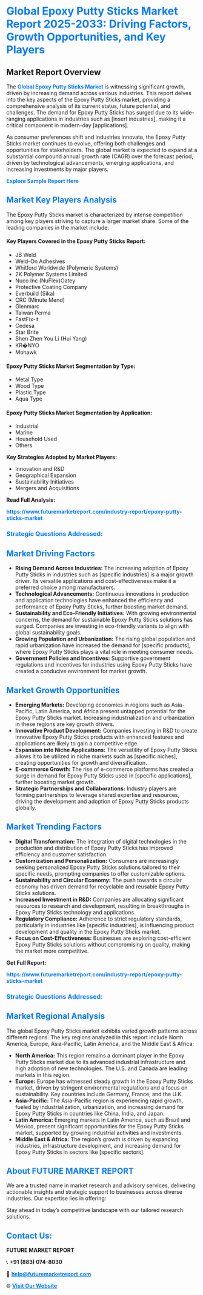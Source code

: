 <h1 style="color: #007BFF;">Global Epoxy Putty Sticks Market Report 2025-2033: Driving Factors, Growth Opportunities, and Key Players</h1>

<section id="overview">
<h2>Market Report Overview</h2>
<p>The <a href="https://www.futuremarketreport.com/industry-report/epoxy-putty-sticks-market" style="color: #007BFF; text-decoration: none;"><strong>Global Epoxy Putty Sticks Market</strong></a> is witnessing significant growth, driven by increasing demand across various industries. This report delves into the key aspects of the Epoxy Putty Sticks market, providing a comprehensive analysis of its current status, future potential, and challenges. The demand for Epoxy Putty Sticks has surged due to its wide-ranging applications in industries such as [insert industries], making it a critical component in modern-day [applications].</p>
<p>As consumer preferences shift and industries innovate, the Epoxy Putty Sticks market continues to evolve, offering both challenges and opportunities for stakeholders. The global market is expected to expand at a substantial compound annual growth rate (CAGR) over the forecast period, driven by technological advancements, emerging applications, and increasing investments by major players.</p>
</section>

<section id="overview">
<p><a href="https://www.futuremarketreport.com/request-sample/reportId=28341" style="color: #007BFF; text-decoration: none;"><strong>Explore Sample Report Here</strong></a></p>
</section>

<section id="key-players">
<h2 style="color: #007BFF;">Market Key Players Analysis</h2>
<p>The Epoxy Putty Sticks market is characterized by intense competition among key players striving to capture a larger market share. Some of the leading companies in the market include:</p>
<h4>Key Players Covered in the Epoxy Putty Sticks Report:</h4>
<ul><li>JB Weld</li><li>Weld-On Adhesives</li><li>Whitford Worldwide (Polymeric Systems)</li><li>2K Polymer Systems Limited</li><li>Nuco Inc (NuFlex)Oatey</li><li>Protective Coating Company</li><li>Everbuild (Sika)</li><li>CRC (Minute Mend)</li><li>Glenmarc</li><li>Taiwan Perma</li><li>FastFix-it</li><li>Cedesa</li><li>Star Brite</li><li>Shen Zhen You Li (Hui Yang)</li><li>KR�NYO</li><li>Mohawk</li></ul>
<h4>Epoxy Putty Sticks Market Segmentation by Type:</h4>
<ul><li>Metal Type</li><li>Wood Type</li><li>Plastic Type</li><li>Aqua Type</li></ul>

<h4>Epoxy Putty Sticks Market Segmentation by Application:</h4>
<ul><li>Industrial</li><li>Marine</li><li>Household Used</li><li>Others</li></ul>
<p><strong>Key Strategies Adopted by Market Players:</strong></p>
<ul>
<li>Innovation and R&D</li>
<li>Geographical Expansion</li>
<li>Sustainability Initiatives</li>
<li>Mergers and Acquisitions</li>
</ul>
</section>

<section>
<p><strong>Read Full Analysis: </strong></p><a href="https://www.futuremarketreport.com/industry-report/epoxy-putty-sticks-market" style="color: #007BFF; text-decoration: none;"><strong>https://www.futuremarketreport.com/industry-report/epoxy-putty-sticks-market</strong></a>
<h3 style="color: #007BFF;">Strategic Questions Addressed:</h3>
</section>

<section id="driving-factors">
<h2 style="color: #007BFF;">Market Driving Factors</h2>
<ul>
<li><strong>Rising Demand Across Industries:</strong> The increasing adoption of Epoxy Putty Sticks in industries such as [specific industries] is a major growth driver. Its versatile applications and cost-effectiveness make it a preferred choice among manufacturers.</li>
<li><strong>Technological Advancements:</strong> Continuous innovations in production and application technologies have enhanced the efficiency and performance of Epoxy Putty Sticks, further boosting market demand.</li>
<li><strong>Sustainability and Eco-Friendly Initiatives:</strong> With growing environmental concerns, the demand for sustainable Epoxy Putty Sticks solutions has surged. Companies are investing in eco-friendly variants to align with global sustainability goals.</li>
<li><strong>Growing Population and Urbanization:</strong> The rising global population and rapid urbanization have increased the demand for [specific products], where Epoxy Putty Sticks plays a vital role in meeting consumer needs.</li>
<li><strong>Government Policies and Incentives:</strong> Supportive government regulations and incentives for industries using Epoxy Putty Sticks have created a conducive environment for market growth.</li>
</ul>
</section>

<section id="growth-opportunities">
<h2 style="color: #007BFF;">Market Growth Opportunities</h2>
<ul>
<li><strong>Emerging Markets:</strong> Developing economies in regions such as Asia-Pacific, Latin America, and Africa present untapped potential for the Epoxy Putty Sticks market. Increasing industrialization and urbanization in these regions are key growth drivers.</li>
<li><strong>Innovative Product Development:</strong> Companies investing in R&D to create innovative Epoxy Putty Sticks products with enhanced features and applications are likely to gain a competitive edge.</li>
<li><strong>Expansion into Niche Applications:</strong> The versatility of Epoxy Putty Sticks allows it to be utilized in niche markets such as [specific niches], creating opportunities for growth and diversification.</li>
<li><strong>E-commerce Growth:</strong> The rise of e-commerce platforms has created a surge in demand for Epoxy Putty Sticks used in [specific applications], further boosting market growth.</li>
<li><strong>Strategic Partnerships and Collaborations:</strong> Industry players are forming partnerships to leverage shared expertise and resources, driving the development and adoption of Epoxy Putty Sticks products globally.</li>
</ul>
</section>

<section id="trending-factors">
<h2 style="color: #007BFF;">Market Trending Factors</h2>
<ul>
<li><strong>Digital Transformation:</strong> The integration of digital technologies in the production and distribution of Epoxy Putty Sticks has improved efficiency and customer satisfaction.</li>
<li><strong>Customization and Personalization:</strong> Consumers are increasingly seeking personalized Epoxy Putty Sticks solutions tailored to their specific needs, prompting companies to offer customizable options.</li>
<li><strong>Sustainability and Circular Economy:</strong> The push towards a circular economy has driven demand for recyclable and reusable Epoxy Putty Sticks solutions.</li>
<li><strong>Increased Investment in R&D:</strong> Companies are allocating significant resources to research and development, resulting in breakthroughs in Epoxy Putty Sticks technology and applications.</li>
<li><strong>Regulatory Compliance:</strong> Adherence to strict regulatory standards, particularly in industries like [specific industries], is influencing product development and quality in the Epoxy Putty Sticks market.</li>
<li><strong>Focus on Cost-Effectiveness:</strong> Businesses are exploring cost-efficient Epoxy Putty Sticks solutions without compromising on quality, making the market more competitive.</li>
</ul>
</section>

<section>
<p><strong>Get Full Report: </strong></p><a href="https://www.futuremarketreport.com/industry-report/epoxy-putty-sticks-market" style="color: #007BFF; text-decoration: none;"><strong>https://www.futuremarketreport.com/industry-report/epoxy-putty-sticks-market</strong></a>
<h3 style="color: #007BFF;">Strategic Questions Addressed:</h3>
</section>


<section id="regional-analysis">
<h2 style="color: #007BFF;">Market Regional Analysis</h2>
<p>The global Epoxy Putty Sticks market exhibits varied growth patterns across different regions. The key regions analyzed in this report include North America, Europe, Asia-Pacific, Latin America, and the Middle East & Africa:</p>
<ul>
<li><strong>North America:</strong> This region remains a dominant player in the Epoxy Putty Sticks market due to its advanced industrial infrastructure and high adoption of new technologies. The U.S. and Canada are leading markets in this region.</li>
<li><strong>Europe:</strong> Europe has witnessed steady growth in the Epoxy Putty Sticks market, driven by stringent environmental regulations and a focus on sustainability. Key countries include Germany, France, and the U.K.</li>
<li><strong>Asia-Pacific:</strong> The Asia-Pacific region is experiencing rapid growth, fueled by industrialization, urbanization, and increasing demand for Epoxy Putty Sticks in countries like China, India, and Japan.</li>
<li><strong>Latin America:</strong> Emerging markets in Latin America, such as Brazil and Mexico, present significant opportunities for the Epoxy Putty Sticks market, supported by growing industrial activities and investments.</li>
<li><strong>Middle East & Africa:</strong> The region’s growth is driven by expanding industries, infrastructure development, and increasing demand for Epoxy Putty Sticks in sectors like [specific sectors].</li>
</ul>
</section>

<footer>
<h2 style="color: #007BFF;">About FUTURE MARKET REPORT</h2>
<p>We are a trusted name in market research and advisory services, delivering actionable insights and strategic support to businesses across diverse industries. Our expertise lies in offering:</p>

<p>Stay ahead in today’s competitive landscape with our tailored research solutions.</p>

<h2 style="color: #007BFF;">Contact Us:</h2>
<p><strong>FUTURE MARKET REPORT</strong></p>
<p>📞 <strong>+91 (883) 074-8030</strong></p>
<p>📧 <strong><a href="mailto:help@futuremarketreport.com" style="color: #007BFF;">help@futuremarketreport.com</a></strong></p>
<p>🌐 <strong><a href="https://www.futuremarketreport.com/" style="color: #007BFF;">Visit Our Website</a></strong></p>
</footer>